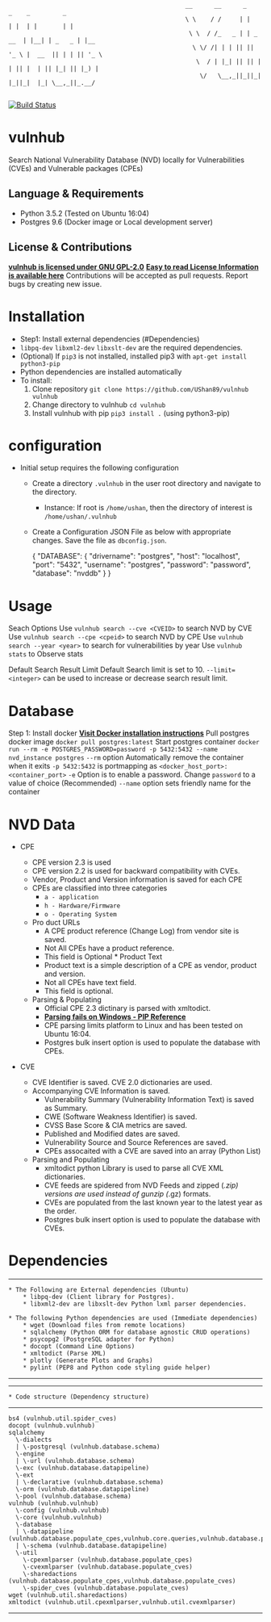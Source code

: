 ````
                                                 __      __      _         _    _         _
                                                 \ \    / /     | |       | |  | |       | |
                                                  \ \  / /_   _ | | _ __  | |__| | _   _ | |__
                                                   \ \/ /| | | || || '_ \ |  __  || | | || '_ \ 
                                                    \  / | |_| || || | | || |  | || |_| || |_) |
                                                     \/   \__,_||_||_| |_||_|  |_| \__,_||_.__/ 
                                                                                                
 ````                                               
[![Build Status](https://travis-ci.org/UShan89/vulnhub.svg?branch=master)](https://travis-ci.org/UShan89/vulnhub)

# vulnhub
Search National Vulnerability Database (NVD) locally for Vulnerabilities (CVEs) and Vulnerable packages (CPEs)

## Language & Requirements
   * Python 3.5.2 (Tested on Ubuntu 16:04)
   * Postgres 9.6 (Docker image or Local development server)

## License & Contributions


   [**vulnhub is licensed under GNU GPL-2.0**](https://raw.githubusercontent.com/UShan89/vulnhub/master/LICENSE)
   [**Easy to read License Information is available here**](https://tldrlegal.com/license/gnu-general-public-license-v2)
   Contributions will be accepted as pull requests.
   Report bugs by creating new issue.

# Installation


   * Step1: Install external dependencies (#Dependencies)
   * `libpq-dev` `libxml2-dev` `libxslt-dev` are the required dependencies.
   * (Optional) If `pip3` is not installed, installed pip3 with `apt-get install python3-pip`
   * Python dependencies are installed automatically
   * To install:
	    1. Clone repository `git clone https://github.com/UShan89/vulnhub vulnhub`
	    2. Change directory to vulnhub `cd vulnhub`
	    3. Install vulnhub with pip `pip3 install .` (using python3-pip)

# configuration

   * Initial setup requires the following configuration
        * Create a directory `.vulnhub` in the user root directory and navigate to the directory.
            * Instance: If root is `/home/ushan`, then the directory of interest is `/home/ushan/.vulnhub`
        * Create a Configuration JSON File as below with appropriate changes. Save the file as `dbconfig.json`.
        
        
             {
                "DATABASE": {
                                "drivername": "postgres",
                                "host": "localhost",
                                "port": "5432",
                                "username": "postgres",
                                "password": "password",
                                "database": "nvddb"
                             }
              }
        
        
# Usage

   Seach Options
        Use `vulnhub search --cve <CVEID>` to search NVD by CVE
        Use `vulnhub search --cpe <cpeid>` to search NVD by CPE
        Use `vulnhub search --year <year>` to search for vulnerabilities by year
        Use `vulnhub stats` to Observe stats

   Default Search Result Limit
        Default Search limit is set to 10. `--limit=<integer>` can be used to increase or decrease search result limit.
# Database


   Step 1: Install docker 
   [**Visit Docker installation instructions**](http://www.docker.com/products/overview) 
   Pull postgres docker image
        `docker pull postgres:latest`
   Start postgres container
        `docker run --rm -e POSTGRES_PASSWORD=password -p 5432:5432 --name nvd_instance postgres`
        `--rm` option Automatically remove the container when it exits
        `-p 5432:5432` is portmapping as `<docker_host_port>:<container_port>`
        `-e` Option is to enable a password. Change `password` to a value of choice (Recommended)
        `--name` option sets friendly name for the container


# NVD Data


   * CPE
        * CPE version 2.3 is used
        * CPE version 2.2 is used for backward compatibility with CVEs.
        * Vendor, Product and Version information is saved for each CPE
        * CPEs are classified into three categories
            * `a - application`
            * `h - Hardware/Firmware`
            * `o - Operating System`
        * Pro   duct URLs
            * A CPE product reference (Change Log) from vendor site is saved.
            * Not All CPEs have a product reference.
            * This field is Optional
         * Product Text
            * Product text is a simple description of a CPE as vendor, product and version.
            * Not all CPEs have text field.
            * This field is optional.
        * Parsing & Populating
            * Official CPE 2.3 dictinary is parsed with xmltodict.
            * [**Parsing fails on Windows - PIP Reference**](https://github.com/pypa/pip/issues/3992)
            * CPE parsing limits platform to Linux and has been tested on Ubuntu 16:04.
            * Postgres bulk insert option is used to populate the database with CPEs.
     
   * CVE
        * CVE Identifier is saved. CVE 2.0 dictionaries are used.
        * Accompanying CVE Information is saved.
            * Vulnerability Summary (Vulnerability Information Text) is saved as Summary.
            * CWE (Software Weakness Identifier) is saved.
            * CVSS Base Score & CIA metrics are saved.
            * Published and Modified dates are saved.
            * Vulnerability Source and Source References are saved.
            * CPEs assocaited with a CVE are saved into an array (Python List)
        * Parsing and Populating
            * xmltodict python Library is used to parse all CVE XML dictionaries.
            * CVE feeds are spidered from NVD Feeds and zipped (*.zip) versions are used instead of gunzip (*.gz) formats.
            * CVEs are populated from the last known year to the latest year as the order.
            * Postgres bulk insert option is used to populate the database with CVEs.


# Dependencies

---
    * The Following are External dependencies (Ubuntu)
        * libpq-dev (Client library for Postgres).
        * libxml2-dev are libxslt-dev Python lxml parser dependencies.

    * The following Python dependencies are used (Immediate dependencies)
        * wget (Download files from remote locations)
        * sqlalchemy (Python ORM for database agnostic CRUD operations)
        * psycopg2 (PostgreSQL adapter for Python)
        * docopt (Command Line Options)
        * xmltodict (Parse XML)
        * plotly (Generate Plots and Graphs)
        * pylint (PEP8 and Python code styling guide helper)
---       
        
---
    * Code structure (Dependency structure)
---------------------

    bs4 (vulnhub.util.spider_cves)
    docopt (vulnhub.vulnhub)
    sqlalchemy 
      \-dialects 
      | \-postgresql (vulnhub.database.schema)
      \-engine 
      | \-url (vulnhub.database.schema)
      \-exc (vulnhub.database.datapipeline)
      \-ext 
      | \-declarative (vulnhub.database.schema)
      \-orm (vulnhub.database.datapipeline)
      \-pool (vulnhub.database.schema)
    vulnhub (vulnhub.vulnhub)
      \-config (vulnhub.vulnhub)
      \-core (vulnhub.vulnhub)
      \-database 
      | \-datapipeline (vulnhub.database.populate_cpes,vulnhub.core.queries,vulnhub.database.populate_cves)
      | \-schema (vulnhub.database.datapipeline)
      \-util 
        \-cpexmlparser (vulnhub.database.populate_cpes)
        \-cvexmlparser (vulnhub.database.populate_cves)
        \-sharedactions (vulnhub.database.populate_cpes,vulnhub.database.populate_cves)
        \-spider_cves (vulnhub.database.populate_cves)
    wget (vulnhub.util.sharedactions)
    xmltodict (vulnhub.util.cpexmlparser,vulnhub.util.cvexmlparser)
---
